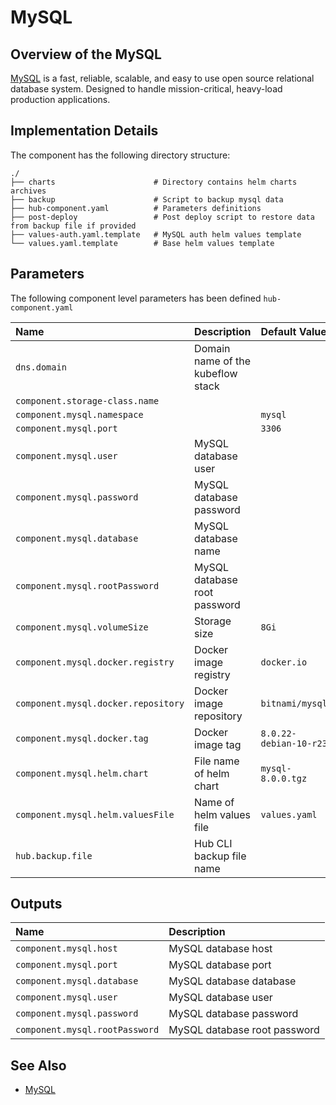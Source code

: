 # MySQL

## Overview of the MySQL

[MySQL](https://www.mysql.com/) is a fast, reliable, scalable, and easy to use open source relational database system. Designed to handle mission-critical, heavy-load production applications.

## Implementation Details

The component has the following directory structure:

```text
./
├── charts                      # Directory contains helm charts archives
├── backup                      # Script to backup mysql data
├── hub-component.yaml          # Parameters definitions
├── post-deploy                 # Post deploy script to restore data from backup file if provided
├── values-auth.yaml.template   # MySQL auth helm values template
└── values.yaml.template        # Base helm values template
```

## Parameters

The following component level parameters has been defined `hub-component.yaml`

| Name | Description | Default Value |
| :--- | :---        | :---          |
| `dns.domain` | Domain name of the kubeflow stack | |
| `component.storage-class.name` | | |
| `component.mysql.namespace` | | `mysql` |
| `component.mysql.port` | | `3306` |
| `component.mysql.user` | MySQL database user | |
| `component.mysql.password` | MySQL database password | |
| `component.mysql.database` | MySQL database name | |
| `component.mysql.rootPassword` | MySQL database root password | |
| `component.mysql.volumeSize` | Storage size | `8Gi` |
| `component.mysql.docker.registry` | Docker image registry | `docker.io` |
| `component.mysql.docker.repository` | Docker image repository | `bitnami/mysql` |
| `component.mysql.docker.tag` | Docker image tag | `8.0.22-debian-10-r23` |
| `component.mysql.helm.chart` | File name of helm chart | `mysql-8.0.0.tgz` |
| `component.mysql.helm.valuesFile` | Name of helm values file | `values.yaml` |
| `hub.backup.file` | Hub CLI backup file name | |

## Outputs

| Name | Description |
| :--- | :---        |
| `component.mysql.host` | MySQL database host |
| `component.mysql.port` | MySQL database port |
| `component.mysql.database` | MySQL database database |
| `component.mysql.user` | MySQL database user |
| `component.mysql.password` | MySQL database password |
| `component.mysql.rootPassword` | MySQL database root password |

## See Also

- [MySQL](https://www.mysql.com/)

